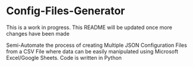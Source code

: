 # Config-Files-Generator

This is a work in progress. This README will be updated once more changes have been made

Semi-Automate the process of creating Multiple JSON Configuration Files from a CSV File where data can be easily manipulated using Microsoft Excel/Google Sheets.
Code is written in Python
